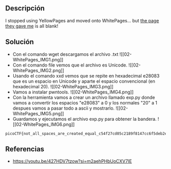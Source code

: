 
## Descripción 

I stopped using YellowPages and moved onto WhitePages... but [the page they gave me](https://jupiter.challenges.picoctf.org/static/74274b96fe966126a1953c80762af80d/whitepages.txt) is all blank!

## Solución

- Con el comando wget descargamos el archivo .txt
![[02-WhitePages_IMG1.png]]
- Con el comando file vemos que el archivo es Unicode.
![[02-WhitePages_IMG2.png]]
- Usando el comando xxd vemos que se repite en hexadecimal e28083 que es un espacio en Unicode y aparte el espacio convencional (en hexadecimal 20).
![[02-WhitePages_IMG3.png]]
- Vamos a instalar pwntools.
![[02-WhitePages_IMG4.png]]
- Con la herramienta vamos a crear un archivo llamado exp.py donde vamos a convertir los espacios "e28083" a 0 y los normales "20" a 1 despues vamos a pasar todo a ascii y mostrarlo.
![[02-WhitePages_IMG5.png]]
- Guardamos y ejecutamos el archivo exp.py para obtener la bandera.
![[02-WhitePages_IMG6.png]]


```
picoCTF{not_all_spaces_are_created_equal_c54f27cd05c2189f8147cc6f5deb2e56}
```

## Referencias

- https://youtu.be/427HDV7tzow?si=m2aehPHbUoCXV7IE